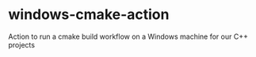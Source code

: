 # windows-cmake-action
Action to run a cmake build workflow on a Windows machine for our C++ projects
